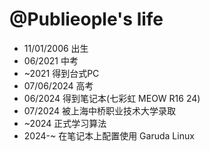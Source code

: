 @Publieople's life
===============

- 11/01/2006 出生
- 06/2021 中考
- ~2021 得到台式PC
- 07/06/2024 高考
- 06/2024 得到笔记本(七彩虹 MEOW R16 24)
- 07/2024 被上海中桥职业技术大学录取
- ~2024 正式学习算法
- 2024-~ 在笔记本上配置使用 Garuda Linux